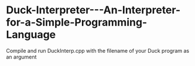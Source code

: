 # Duck-Interpreter---An-Interpreter-for-a-Simple-Programming-Language

Compile and run DuckInterp.cpp with the filename of your Duck program as an argument
